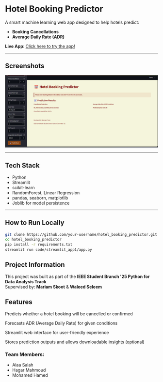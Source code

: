 # Hotel Booking Predictor

A smart machine learning web app designed to help hotels predict:
- **Booking Cancellations**
- **Average Daily Rate (ADR)**

**Live App**: [Click here to try the app!](https://hotelbookingpredictor-ny8dt4zuasbmyrrozawuvo.streamlit.app/)

---

## Screenshots

![App Screenshot](screenshot_app.png)

---

## Tech Stack

- Python
- Streamlit
- scikit-learn
- RandomForest, Linear Regression
- pandas, seaborn, matplotlib
- Joblib for model persistence

---

## How to Run Locally

```bash
git clone https://github.com/your-username/hotel_booking_predictor.git
cd hotel_booking_predictor
pip install -r requirements.txt
streamlit run code/streamlit_app1/app.py
```

## Project Information

This project was built as part of the **IEEE Student Branch '25 Python for Data Analysis Track**  
Supervised by: **Mariam Skoot** & **Waleed Seleem**

## Features
Predicts whether a hotel booking will be cancelled or confirmed

Forecasts ADR (Average Daily Rate) for given conditions

Streamlit web interface for user-friendly experience

Stores prediction outputs and allows downloadable insights (optional)

### Team Members:
- Alaa Salah
- Hagar Mahmoud
- Mohamed Hamed